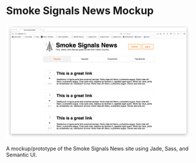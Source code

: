 # Smoke Signals News Mockup

  ![Home Page](smoke-signals-news.png)

  A mockup/prototype of the Smoke Signals News site using Jade, Sass, and Semantic UI. 
